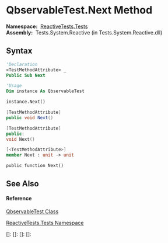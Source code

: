 # QbservableTest.Next Method

**Namespace:**  [ReactiveTests.Tests](ReactiveTests.Tests\ReactiveTests.Tests.md)  
**Assembly:**  Tests.System.Reactive (in Tests.System.Reactive.dll)

## Syntax

```vb
'Declaration
<TestMethodAttribute> _
Public Sub Next
```

```vb
'Usage
Dim instance As QbservableTest

instance.Next()
```

```csharp
[TestMethodAttribute]
public void Next()
```

```c++
[TestMethodAttribute]
public:
void Next()
```

```fsharp
[<TestMethodAttribute>]
member Next : unit -> unit 
```

```jscript
public function Next()
```

## See Also

#### Reference

[QbservableTest Class](QbservableTest\QbservableTest.md)

[ReactiveTests.Tests Namespace](ReactiveTests.Tests\ReactiveTests.Tests.md)

[]: 
[]: 
[]: 
[]: 